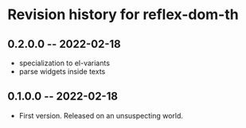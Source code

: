 # Revision history for reflex-dom-th

## 0.2.0.0 -- 2022-02-18

* specialization to el-variants
* parse widgets inside texts


## 0.1.0.0 -- 2022-02-18

* First version. Released on an unsuspecting world.
